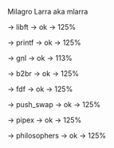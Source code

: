 Milagro Larra aka mlarra

->  libft     		->  ok  ->  125%

->  printf    		->  ok  ->  125%

->  gnl       		->  ok  ->  113%

->  b2br      		->  ok  ->  125%

->  fdf       		->  ok  ->  125%

->  push_swap 		->  ok  ->  125%

->	pipex	  		->  ok  ->  125%

->	philosophers	->	ok	->	125%

